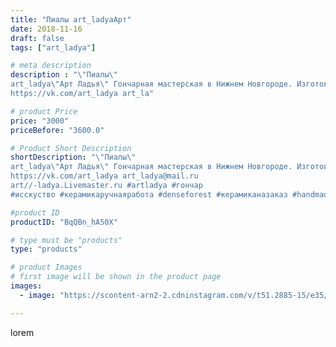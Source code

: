 ```yaml
---
title: "Пиалы art_ladyaАрт"
date: 2018-11-16
draft: false
tags: ["art_ladya"]

# meta description
description : "\"Пиалы\" 
art_ladya\"Арт Ладья\" Гончарная мастерская в Нижнем Новгороде. Изготовление керамики и мастер//-классы по обучению. 
https://vk.com/art_ladya art_la"

# product Price
price: "3000"
priceBefore: "3600.0"

# Product Short Description
shortDescription: "\"Пиалы\" 
art_ladya\"Арт Ладья\" Гончарная мастерская в Нижнем Новгороде. Изготовление керамики и мастер//-классы по обучению. 
https://vk.com/art_ladya art_ladya@mail.ru 
art//-ladya.Livemaster.ru #artladya #гончар
#исскуство #керамикаручнаяработа #denseforest #керамиканазаказ #handmade #bowls #керамика #гончарнаяпосуда #эксклюзивнаякерамика #dishes #decor #ceramicar #mug #claygoods #teabowls #earthenware #ceramic #design #beauty #magic #restaurant #ceramicart #tea #glass #clay#авторскаякерамика"

#product ID
productID: "BqQBn_hA50X"

# type must be "products"
type: "products"

# product Images
# first image will be shown in the product page
images:
  - image: "https://scontent-arn2-2.cdninstagram.com/v/t51.2885-15/e35/43412233_133264564324268_1447695490234881742_n.jpg?tp=1&_nc_ht=scontent-arn2-2.cdninstagram.com&_nc_cat=108&_nc_ohc=8LQvRl61DgAAX9vEc7Q&ccb=7-4&oh=3ac16e0cc88a588a18c47d1ee7ea2fc7&oe=60857C5E&_nc_sid=86f79a&ig_cache_key=MTkxNDAzNjk4NzkzODE4NDQ3MQ%3D%3D.2-ccb7-4"

---
```

lorem
